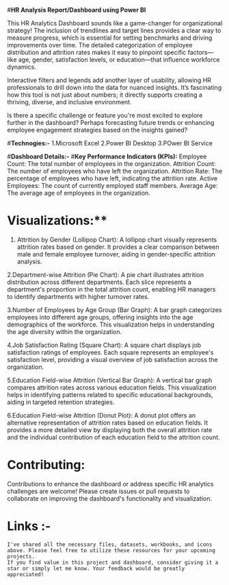 #**HR Analysis Report/Dashboard using Power BI**

This HR Analytics Dashboard sounds like a game-changer for organizational strategy! The inclusion of trendlines and target lines provides a clear way to measure progress,
which is essential for setting benchmarks and driving improvements over time. The detailed categorization of employee distribution and attrition rates makes it easy to 
pinpoint specific factors—like age, gender, satisfaction levels, or education—that influence workforce dynamics.

Interactive filters and legends add another layer of usability, allowing HR professionals to drill down into the data for nuanced insights. It’s fascinating how this tool 
is not just about numbers; it directly supports creating a thriving, diverse, and inclusive environment.

Is there a specific challenge or feature you're most excited to explore further in the dashboard? Perhaps forecasting future trends or 
enhancing employee engagement strategies based on the insights gained?

#**Technogies:-**
1.Microsoft Excel
2.Power BI Desktop
3.POwer BI Service

#**Dashboard Details:-**
 #**Key Performance Indicators (KPIs):**
   Employee Count: The total number of employees in the organization.
   Attrition Count: The number of employees who have left the organization.
   Attrition Rate: The percentage of employees who have left, indicating the attrition rate.
   Active Employees: The count of currently employed staff members.
   Average Age: The average age of employees in the organization.
   
 # Visualizations:**
   1. Attrition by Gender (Lollipop Chart): A lollipop chart visually represents attrition rates based on gender.
      It provides a clear comparison between male and female employee turnover, aiding in gender-specific attrition analysis.

   2.Department-wise Attrition (Pie Chart): A pie chart illustrates attrition distribution across different departments. 
     Each slice represents a department's proportion in the total attrition count, enabling HR managers to identify departments with higher turnover rates.

   3.Number of Employees by Age Group (Bar Graph): A bar graph categorizes employees into different age groups, offering insights into the age demographics of the workforce. 
     This visualization helps in understanding the age diversity within the organization.

   4.Job Satisfaction Rating (Square Chart): A square chart displays job satisfaction ratings of employees. Each square represents an employee's satisfaction level, 
     providing a visual overview of job satisfaction across the organization.

   5.Education Field-wise Attrition (Vertical Bar Graph): A vertical bar graph compares attrition rates across various education fields. 
     This visualization helps in identifying patterns related to specific educational backgrounds, aiding in targeted retention strategies.

   6.Education Field-wise Attrition (Donut Plot): A donut plot offers an alternative representation of attrition rates based on education fields. 
   It provides a more detailed view by displaying both the overall attrition rate and the individual contribution of each education field to the attrition count.

# Contributing:
 Contributions to enhance the dashboard or address specific HR analytics challenges are welcome! Please create issues or pull requests to collaborate on improving the dashboard's functionality and visualization.
   
   # Links :-
    I've shared all the necessary files, datasets, workbooks, and icons above. Please feel free to utilize these resources for your upcoming projects.
    If you find value in this project and dashboard, consider giving it a star or simply let me know. Your feedback would be greatly appreciated! 
